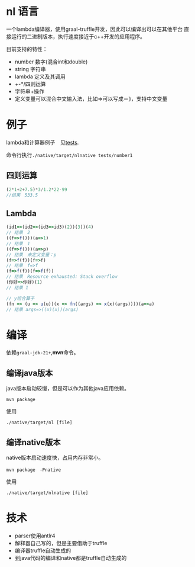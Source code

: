 # nl 语言

一个lambda编译器，使用graal-truffle开发，因此可以编译出可以在其他平台
直接运行的二进制版本，执行速度接近于c++开发的应用程序。

目前支持的特性：

- number 数字(混合int和double)
- string 字符串
- lambda 定义及其调用
- +-*/四则运算
- 字符串+操作
- 定义变量可以混合中文输入法，比如=>可以写成＝》，支持中文变量

# 例子

lambda和计算器例子　见[tests](./tests).

命令行执行`./native/target/nlnative tests/number1`

## 四则运算
```javascript
(2*1+2+7.5)*3/1.2*22-99
//结果　533.5
```
## Lambda 

```javascript
(id1=>(id2=>(id3=>id3)(2))(3))(4)
// 结果　2
((f=>f()))(a=>1)
// 结果　1
((f=>f()))(a=>p)
// 结果　未定义变量：p
(f=>f(f))(f=>f)
// 结果　f=>f
(f=>f(f))(f=>f(f))
// 结果　Resource exhausted: Stack overflow
(你好=>你好)(1)
// 结果 1

// y组合算子
(fn => (u => u(u))(x => fn((args) => x(x)(args))))(a=>a)
// 结果 args=>((x)(x))(args) 
```

# 编译

依赖`graal-jdk-21+`,**mvn**命令。

## 编译java版本

java版本启动较慢，但是可以作为其他java应用依赖。

```shell
mvn package
```

使用

```shell
./native/target/nl [file]
```

## 编译native版本

native版本启动速度快，占用内存非常小。


```shell
mvn package　-Pnative
```

使用

```shell
./native/target/nlnative [file]
```

# 技术

- parser使用antlr4
- 解释器自己写的，但是主要借助于truffle
- 编译器truffle自动生成的
- 到java代码的编译和native都是truffle自动生成的


